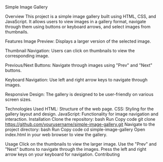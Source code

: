 Simple Image Gallery

Overview
This project is a simple image gallery built using HTML, CSS, and JavaScript. It allows users to view images in a gallery format, navigate through them using buttons or keyboard arrows, and select images from thumbnails.


Features
Image Preview: Displays a larger version of the selected image.

Thumbnail Navigation: Users can click on thumbnails to view the corresponding image.

Previous/Next Buttons: Navigate through images using "Prev" and "Next" buttons.

Keyboard Navigation: Use left and right arrow keys to navigate through images.

Responsive Design: The gallery is designed to be user-friendly on various screen sizes.


Technologies Used
HTML: Structure of the web page.
CSS: Styling for the gallery layout and design.
JavaScript: Functionality for image navigation and interaction.
Installation
Clone the repository:
bash
Run
Copy code
git clone https://github.com/yourusername/simple-image-gallery.git
Navigate to the project directory:
bash
Run
Copy code
cd simple-image-gallery
Open index.html in your web browser to view the gallery.


Usage
Click on the thumbnails to view the larger image.
Use the "Prev" and "Next" buttons to navigate through the images.
Press the left and right arrow keys on your keyboard for navigation.
Contributing
